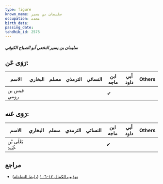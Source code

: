 ```yaml
---
type: figure
known_name: سليمان بن يسير
occupation: محدث
birth_date:
passing_date:
tahdhib_id: 2575
---
```

##### سليمان بن يسير النخعي أبو الصباح الكوفي

## رَوَى عَن:
| الاسم       | البخاري | مسلم | الترمذي | النسائي | ابن ماجه | أبي داود | Others |
| ----------- | ------- | ---- | ------- | ------- | -------- | -------- | ------ |
| قيس بن رومي |         |      |         |         | ✔        |          |        |
## رَوَى عَنه:
| الاسم              | البخاري | مسلم | الترمذي | النسائي | ابن ماجه | أبي داود | Others |
| ------------------ | ------- | ---- | ------- | ------- | -------- | -------- | ------ |
| يَعْلَى بْن عُبَيد |         |      |         |         | ✔        |          |        |
## مراجع
- [تهذيب الكمال ١٢-١٠٦](obsidian://open?vault=Tahdhib-al-Kamal&file=Figures/٢٥٧٥-سليمان%20بن%20يسير%20النخعي%20أبو%20الصباح%20الكوفي) ([رابط الشاملة](https://shamela.ws/book/3722/5879))